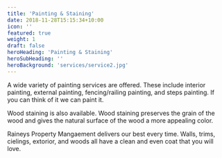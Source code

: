 ```yaml
---
title: 'Painting & Staining'
date: 2018-11-28T15:15:34+10:00
icon: ''
featured: true
weight: 1
draft: false
heroHeading: 'Painting & Staining'
heroSubHeading: ''
heroBackground: 'services/service2.jpg'
---
```


A wide variety of painting services are offered. These include interior painting, external painting, fencing/railing painting, and steps painting. 
If you can think of it we can paint it.

Wood staining is also available. Wood staining preserves the grain of the wood and gives the natural surface of the wood a more appealing color.

Raineys Property Mangaement delivers our best every time. Walls, trims, cielings, extorior, and woods all have a clean and even coat that you will love.
